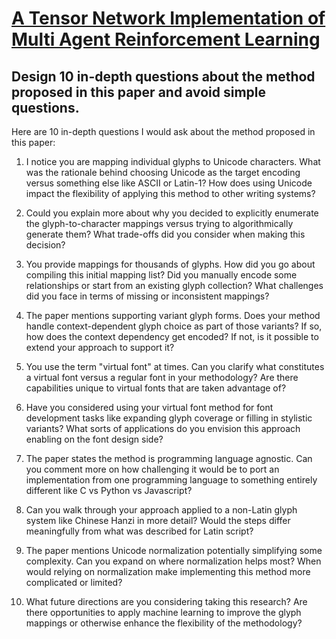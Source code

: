 # [A Tensor Network Implementation of Multi Agent Reinforcement Learning](https://arxiv.org/abs/2401.03896)

## Design 10 in-depth questions about the method proposed in this paper and avoid simple questions.

 Here are 10 in-depth questions I would ask about the method proposed in this paper:

1. I notice you are mapping individual glyphs to Unicode characters. What was the rationale behind choosing Unicode as the target encoding versus something else like ASCII or Latin-1? How does using Unicode impact the flexibility of applying this method to other writing systems?

2. Could you explain more about why you decided to explicitly enumerate the glyph-to-character mappings versus trying to algorithmically generate them? What trade-offs did you consider when making this decision? 

3. You provide mappings for thousands of glyphs. How did you go about compiling this initial mapping list? Did you manually encode some relationships or start from an existing glyph collection? What challenges did you face in terms of missing or inconsistent mappings?

4. The paper mentions supporting variant glyph forms. Does your method handle context-dependent glyph choice as part of those variants? If so, how does the context dependency get encoded? If not, is it possible to extend your approach to support it?

5. You use the term "virtual font" at times. Can you clarify what constitutes a virtual font versus a regular font in your methodology? Are there capabilities unique to virtual fonts that are taken advantage of?

6. Have you considered using your virtual font method for font development tasks like expanding glyph coverage or filling in stylistic variants? What sorts of applications do you envision this approach enabling on the font design side? 

7. The paper states the method is programming language agnostic. Can you comment more on how challenging it would be to port an implementation from one programming language to something entirely different like C vs Python vs Javascript?

8. Can you walk through your approach applied to a non-Latin glyph system like Chinese Hanzi in more detail? Would the steps differ meaningfully from what was described for Latin script?

9. The paper mentions Unicode normalization potentially simplifying some complexity. Can you expand on where normalization helps most? When would relying on normalization make implementing this method more complicated or limited?  

10. What future directions are you considering taking this research? Are there opportunities to apply machine learning to improve the glyph mappings or otherwise enhance the flexibility of the methodology?
